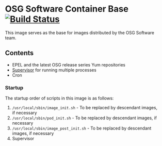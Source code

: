 OSG Software Container Base [![Build Status](https://travis-ci.org/opensciencegrid/docker-software-base.svg?branch=master)](https://travis-ci.org/opensciencegrid/docker-software-base)
===========================

This image serves as the base for images distributed by the OSG Software team.

Contents
--------

- EPEL and the latest OSG release series Yum repositories
- [Supervisor](http://supervisord.org/) for running multiple processes
- Cron

### Startup ###

The startup order of scripts in this image is as follows:

1. `/usr/local/sbin/image_init.sh` - To be replaced by descendant images, if necessary
1. `/usr/local/sbin/pod_init.sh` - To be replaced by descendant images, if necessary
1. `/usr/local/sbin/image_post_init.sh` - To be replaced by descendant images, if necessary
1. Supervisor
